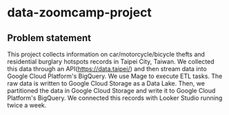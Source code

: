 # data-zoomcamp-project

## Problem statement

This project collects information on car/motorcycle/bicycle thefts and residential burglary hotspots records in Taipei City, Taiwan. We collected this data through an API(https://data.taipei/) and then stream data into Google Cloud Platform's BigQuery. We use Mage to execute ETL tasks. The raw data is written to Google Cloud Storage as a Data Lake. Then, we partitioned the data in Google Cloud Storage and write it to Google Cloud Platform's BigQuery. We connected this records with Looker Studio running twice a week. 




